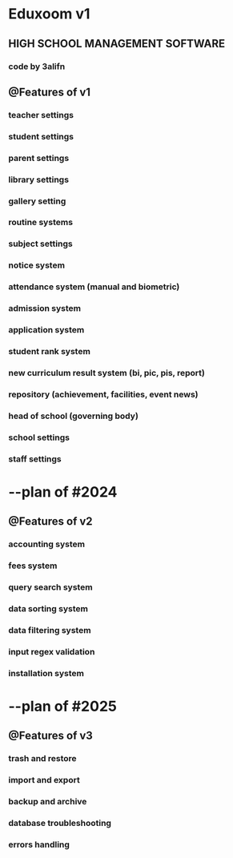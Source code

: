 # Eduxoom v1
## HIGH SCHOOL MANAGEMENT SOFTWARE
### code by 3alifn

## @Features of v1
### teacher settings
### student settings
### parent settings
### library settings
### gallery setting
### routine systems
### subject settings
### notice system
### attendance system (manual and biometric)
### admission system
### application system
### student rank system
### new curriculum result system (bi, pic, pis, report)
### repository (achievement, facilities, event news)
### head of school (governing body)
### school settings
### staff settings

# --plan of #2024
## @Features of v2
### accounting system
### fees system
### query search system
### data sorting system
### data filtering system
### input regex validation
### installation system

# --plan of #2025
## @Features of v3
### trash and restore
### import and export
### backup and archive
### database troubleshooting
### errors handling